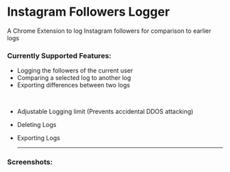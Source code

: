 # Instagram Followers Logger
A Chrome Extension to log Instagram followers for comparison to earlier logs

<h3>
  Currently Supported Features:
</h3>

- Logging the followers of the current user
- Comparing a selected log to another log
- Exporting differences between two logs
</br>

- Adjustable Logging limit (Prevents accidental DDOS attacking)
- Deleting Logs
- Exporting Logs

  ---

<h3>
  Screenshots:
</h3>

<p align="center">
  <!-- <img src="https://github.com/Swaghacker7/Gram_User_Logger/blob/main/Screenshots/FL_Screenshot_1.png?raw=true" width=50%>
  <img src="https://github.com/Swaghacker7/Gram_User_Logger/blob/main/Screenshots/FL_Screenshot_2.png?raw=true" width=50%>
  <img src="https://github.com/Swaghacker7/Gram_User_Logger/blob/main/Screenshots/FL_Screenshot_3.png?raw=true" width=50%>
  <img src="https://github.com/Swaghacker7/Gram_User_Logger/blob/main/Screenshots/FL_Screenshot_4.png?raw=true" width=50%> -->
</p>
